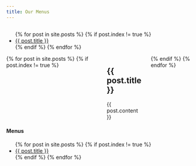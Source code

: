 ```yaml
---
title: Our Menus
---
```


<div class="row">

  <div class="columns small-12 show-for-small-only">
    <ul class="menu">
      {% for post in site.posts %}
        {% if post.index != true %}
          <li>
            <a href="#{{ post.hash }}" class="a--menu">{{ post.title }}</a>
          </li>
        {% endif %}
      {% endfor %}
    </ul>
    <hr class="hr--small">
  </div>

  <div class="columns small-12 medium-10">
    {% for post in site.posts %}
      {% if post.index != true %}
      <div id="{{ post.hash }}">
        <h2>{{ post.title }}</h2>
        {{ post.content }}
      </div>
      {% endif %}
    {% endfor %}
  </div>

  <div class="columns medium-2 right show-for-medium" data-sticky-container>
    <div class="sticky" data-sticky data-top-anchor="lunch:top" data-btm-anchor="desserts:bottom">
      <h4>Menus</h4>
        <ul class="menu vertical">
          {% for post in site.posts %}
            {% if post.index != true %}
              <li>
                <a href="#{{ post.hash }}" class="a--menu">{{ post.title }}</a>
              </li>
            {% endif %}
          {% endfor %}
        </ul>
    </div>
  </div>
</div>


